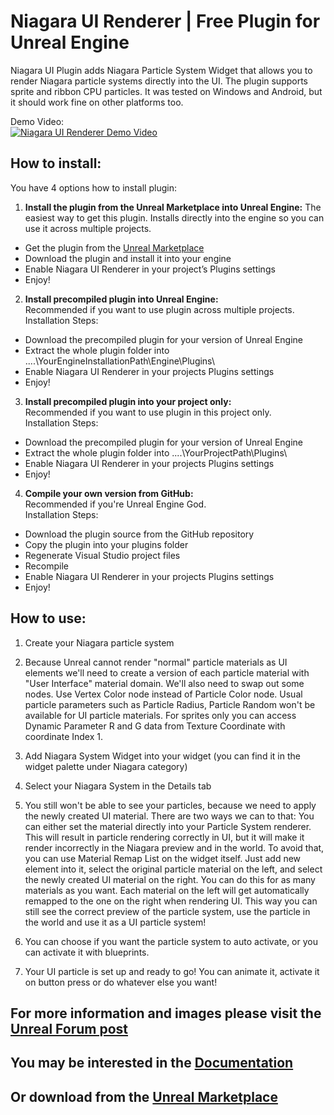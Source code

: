 # Niagara UI Renderer | Free Plugin for Unreal Engine

Niagara UI Plugin adds Niagara Particle System Widget that allows you to render Niagara particle systems directly into the UI. The plugin supports sprite and ribbon CPU particles. It was tested on Windows and Android, but it should work fine on other platforms too.

Demo Video:  
[![Niagara UI Renderer Demo Video](http://img.youtube.com/vi/iFa40Sf4QPA/0.jpg)](http://www.youtube.com/watch?v=iFa40Sf4QPA "Niagara UI Renderer Demo")



## How to install:

You have 4 options how to install plugin:
1. **Install the plugin from the Unreal Marketplace into Unreal Engine:**
The easiest way to get this plugin. Installs directly into the engine so you can use it across multiple projects.
* Get the plugin from the [Unreal Marketplace](https://www.unrealengine.com/marketplace/en-US/product/niagara-ui-renderer)
* Download the plugin and install it into your engine
* Enable Niagara UI Renderer in your project’s Plugins settings
* Enjoy!

2. **Install precompiled plugin into Unreal Engine:**  
Recommended if you want to use plugin across multiple projects.  
Installation Steps:  
* Download the precompiled plugin for your version of Unreal Engine  
* Extract the whole plugin folder into ..\..\YourEngineInstallationPath\Engine\Plugins\  
* Enable Niagara UI Renderer in your projects Plugins settings  
* Enjoy!

3. **Install precompiled plugin into your project only:**  
Recommended if you want to use plugin in this project only.  
Installation Steps:  
* Download the precompiled plugin for your version of Unreal Engine  
* Extract the whole plugin folder into ..\..\YourProjectPath\Plugins\  
* Enable Niagara UI Renderer in your projects Plugins settings  
* Enjoy!

4. **Compile your own version from GitHub:**  
Recommended if you're Unreal Engine God.  
Installation Steps:  
* Download the plugin source from the GitHub repository  
* Copy the plugin into your plugins folder  
* Regenerate Visual Studio project files  
* Recompile  
* Enable Niagara UI Renderer in your projects Plugins settings  
* Enjoy!



## How to use:  
1. Create your Niagara particle system

2. Because Unreal cannot render "normal" particle materials as UI elements we'll need to create a version of each particle material with "User Interface" material domain. We'll also need to swap out some nodes. Use Vertex Color node instead of Particle Color node. Usual particle parameters such as Particle Radius, Particle Random won't be available for UI particle materials. For sprites only you can access Dynamic Parameter R and G data from Texture Coordinate with coordinate Index 1.

3. Add Niagara System Widget into your widget (you can find it in the widget palette under Niagara category)

4. Select your Niagara System in the Details tab

5. You still won't be able to see your particles, because we need to apply the newly created UI material. There are two ways we can to that: You can either set the material directly into your Particle System renderer. This will result in particle rendering correctly in UI, but it will make it render incorrectly in the Niagara preview and in the world. To avoid that, you can use Material Remap List on the widget itself. Just add new element into it, select the original particle material on the left, and select the newly created UI material on the right. You can do this for as many materials as you want. Each material on the left will get automatically remapped to the one on the right when rendering UI. This way you can still see the correct preview of the particle system, use the particle in the world and use it as a UI particle system!

6. You can choose if you want the particle system to auto activate, or you can activate it with blueprints.

7. Your UI particle is set up and ready to go! You can animate it, activate it on button press or do whatever else you want!



## For more information and images please visit the [Unreal Forum post](https://forums.unrealengine.com/t/niagara-ui-renderer-free-plugin-for-ue4/211365)

## You may be interested in the [Documentation](https://sourysk.github.io/NiagaraUIRendererDocumentation/)

## Or download from the [Unreal Marketplace](https://www.unrealengine.com/marketplace/en-US/product/niagara-ui-renderer)
